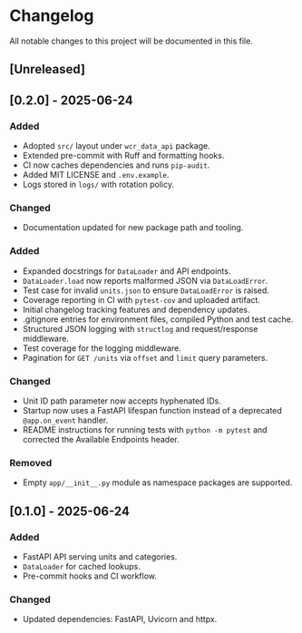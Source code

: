 # Changelog

All notable changes to this project will be documented in this file.

## [Unreleased]

## [0.2.0] - 2025-06-24
### Added
- Adopted `src/` layout under `wcr_data_api` package.
- Extended pre-commit with Ruff and formatting hooks.
- CI now caches dependencies and runs `pip-audit`.
- Added MIT LICENSE and `.env.example`.
- Logs stored in `logs/` with rotation policy.
### Changed
- Documentation updated for new package path and tooling.

### Added
- Expanded docstrings for `DataLoader` and API endpoints.
- `DataLoader.load` now reports malformed JSON via `DataLoadError`.
- Test case for invalid `units.json` to ensure `DataLoadError` is raised.
- Coverage reporting in CI with `pytest-cov` and uploaded artifact.
- Initial changelog tracking features and dependency updates.
- .gitignore entries for environment files, compiled Python and test cache.
- Structured JSON logging with ``structlog`` and request/response middleware.
- Test coverage for the logging middleware.
- Pagination for ``GET /units`` via ``offset`` and ``limit`` query parameters.

### Changed
- Unit ID path parameter now accepts hyphenated IDs.
- Startup now uses a FastAPI lifespan function instead of a deprecated
  ``@app.on_event`` handler.
- README instructions for running tests with ``python -m pytest`` and corrected
  the Available Endpoints header.

### Removed
- Empty `app/__init__.py` module as namespace packages are supported.

## [0.1.0] - 2025-06-24
### Added
- FastAPI API serving units and categories.
- `DataLoader` for cached lookups.
- Pre-commit hooks and CI workflow.
### Changed
- Updated dependencies: FastAPI, Uvicorn and httpx.
